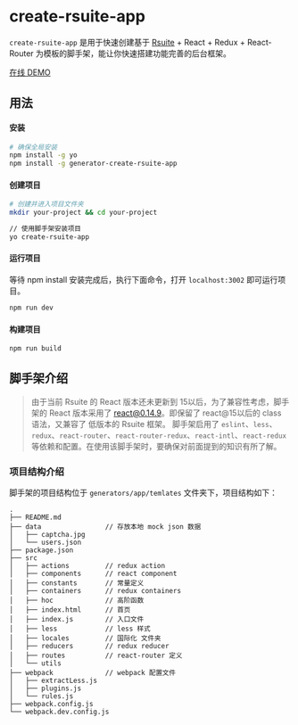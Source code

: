 # create-rsuite-app
`create-rsuite-app` 是用于快速创建基于 [Rsuite](https://rsuitejs.com) + React + Redux + React-Router 为模板的脚手架，能让你快速搭建功能完善的后台框架。

[在线 DEMO](https://rsuitejs.com/rsuite-example-admin/#/events?_k=kew5mz)
## 用法
#### 安装

```bash
# 确保全局安装
npm install -g yo
npm install -g generator-create-rsuite-app
```

#### 创建项目
```bash
# 创建并进入项目文件夹
mkdir your-project && cd your-project

// 使用脚手架安装项目
yo create-rsuite-app
```

#### 运行项目
等待 npm install 安装完成后，执行下面命令，打开 `localhost:3002` 即可运行项目。
```bash
npm run dev
```
#### 构建项目
```bash
npm run build
```

## 脚手架介绍
>由于当前 Rsuite 的 React 版本还未更新到 15以后，为了兼容性考虑，脚手架的 React 版本采用了 react@0.14.9。即保留了 react@15以后的 class 语法，又兼容了 低版本的 Rsuite 框架。
脚手架启用了 `eslint`、`less`、`redux`、`react-router`、`react-router-redux`、`react-intl`、`react-redux` 等依赖和配置。在使用该脚手架时，要确保对前面提到的知识有所了解。


### 项目结构介绍
脚手架的项目结构位于 `generators/app/temlates` 文件夹下，项目结构如下：
```
.
├── README.md
├── data                // 存放本地 mock json 数据
│   ├── captcha.jpg
│   └── users.json
├── package.json
├── src 
│   ├── actions         // redux action 
│   ├── components      // react component
│   ├── constants       // 常量定义
│   ├── containers      // redux containers 
│   ├── hoc             // 高阶函数
│   ├── index.html      // 首页
│   ├── index.js        // 入口文件
│   ├── less            // less 样式
│   ├── locales         // 国际化 文件夹
│   ├── reducers        // redux reducer
│   ├── routes          // react-router 定义
│   └── utils
├── webpack             // webpack 配置文件
│   ├── extractLess.js
│   ├── plugins.js
│   └── rules.js
├── webpack.config.js
└── webpack.dev.config.js
```


